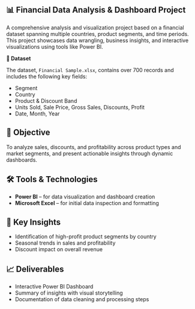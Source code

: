 ## 📊 Financial Data Analysis & Dashboard Project

A comprehensive analysis and visualization project based on a financial dataset spanning multiple countries, product segments, and time periods. This project showcases data wrangling, business insights, and interactive visualizations using tools like Power BI.

**📁 Dataset**

The dataset, `Financial Sample.xlsx`, contains over 700 records and includes the following key fields:

- Segment
- Country
- Product & Discount Band
- Units Sold, Sale Price, Gross Sales, Discounts, Profit
- Date, Month, Year

## 🎯 Objective

To analyze sales, discounts, and profitability across product types and market segments, and present actionable insights through dynamic dashboards.

## 🛠 Tools & Technologies

- **Power BI** – for data visualization and dashboard creation  
- **Microsoft Excel** – for initial data inspection and formatting

## 📌 Key Insights

- Identification of high-profit product segments by country
- Seasonal trends in sales and profitability
- Discount impact on overall revenue

## 📈 Deliverables

- Interactive Power BI Dashboard
- Summary of insights with visual storytelling
- Documentation of data cleaning and processing steps

